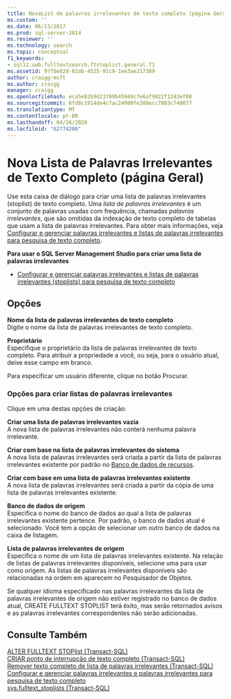 ```yaml
---
title: NovaList de palavras irrelevantes de texto completo (página Geral) | Microsoft Docs
ms.custom: ''
ms.date: 06/13/2017
ms.prod: sql-server-2014
ms.reviewer: ''
ms.technology: search
ms.topic: conceptual
f1_keywords:
- sql12.swb.fulltextsearch.ftstoplist.general.f1
ms.assetid: 97f8e82d-82ab-4525-91c9-1ee3ae217309
author: craigg-msft
ms.author: craigg
manager: craigg
ms.openlocfilehash: eca5e82b9d23709b45949cfe6af9022f1243ef08
ms.sourcegitcommit: 6fd8c1914de4c7ac24900fe388ecc7883c740077
ms.translationtype: MT
ms.contentlocale: pt-BR
ms.lasthandoff: 04/26/2020
ms.locfileid: "62774208"
---
```

# <a name="new-full-text-stoplist-general-page"></a>Nova Lista de Palavras Irrelevantes de Texto Completo (página Geral)
  Use esta caixa de diálogo para criar uma lista de palavras irrelevantes (stoplist) de texto completo. Uma *lista de palavras irrelevantes* é um conjunto de palavras usadas com frequência, chamadas *palavras irrelevantes*, que são omitidas da indexação de texto completo de tabelas que usam a lista de palavras irrelevantes. Para obter mais informações, veja [Configurar e gerenciar palavras irrelevantes e listas de palavras irrelevantes para pesquisa de texto completo](../relational-databases/search/full-text-search.md).  
  
 **Para usar o SQL Server Management Studio para criar uma lista de palavras irrelevantes**  
  
-   [Configurar e gerenciar palavras irrelevantes e listas de palavras irrelevantes (stoplists) para pesquisa de texto completo](../relational-databases/search/full-text-search.md)  
  
## <a name="options"></a>Opções  
 **Nome da lista de palavras irrelevantes de texto completo**  
 Digite o nome da lista de palavras irrelevantes de texto completo.  
  
 **Proprietário**  
 Especifique o proprietário da lista de palavras irrelevantes de texto completo. Para atribuir a propriedade a você, ou seja, para o usuário atual, deixe esse campo em branco.  
  
 Para especificar um usuário diferente, clique no botão Procurar.  
  
### <a name="create-stoplist-options"></a>Opções para criar listas de palavras irrelevantes  
 Clique em uma destas opções de criação:  
  
 **Criar uma lista de palavras irrelevantes vazia**  
 A nova lista de palavras irrelevantes não conterá nenhuma palavra irrelevante.  
  
 **Criar com base na lista de palavras irrelevantes do sistema**  
 A nova lista de palavras irrelevantes será criada a partir da lista de palavras irrelevantes existente por padrão no [Banco de dados de recursos](../relational-databases/databases/resource-database.md).  
  
 **Criar com base em uma lista de palavras irrelevantes existente**  
 A nova lista de palavras irrelevantes será criada a partir da cópia de uma lista de palavras irrelevantes existente.  
  
 **Banco de dados de origem**  
 Especifica o nome do banco de dados ao qual a lista de palavras irrelevantes existente pertence. Por padrão, o banco de dados atual é selecionado. Você tem a opção de selecionar um outro banco de dados na caixa de listagem.  
  
 **Lista de palavras irrelevantes de origem**  
 Especifica o nome de um lista de palavras irrelevantes existente. Na relação de listas de palavras irrelevantes disponíveis, selecione uma para usar como origem. As listas de palavras irrelevantes disponíveis são relacionadas na ordem em aparecem no Pesquisador de Objetos.  
  
 Se qualquer idioma especificado nas palavras irrelevantes da lista de palavras irrelevantes de origem não estiver registrado no banco de dados atual, CREATE FULLTEXT STOPLIST terá êxito, mas serão retornados avisos e as palavras irrelevantes correspondentes não serão adicionadas.  
  
## <a name="see-also"></a>Consulte Também  
 [ALTER FULLTEXT STOPlist &#40;Transact-SQL&#41;](/sql/t-sql/statements/alter-fulltext-stoplist-transact-sql)   
 [CRIAR ponto de interrupção de texto completo &#40;Transact-SQL&#41;](/sql/t-sql/statements/create-fulltext-stoplist-transact-sql)   
 [Remover texto completo de lista de palavras irrelevantes &#40;Transact-SQL&#41;](/sql/t-sql/statements/drop-fulltext-stoplist-transact-sql)   
 [Configurar e gerenciar palavras irrelevantes e palavras irrelevantes para pesquisa de texto completo](../relational-databases/search/full-text-search.md)   
 [sys.fulltext_stoplists &#40;Transact-SQL&#41;](/sql/relational-databases/system-catalog-views/sys-fulltext-stoplists-transact-sql)  
  
  
